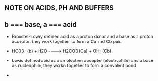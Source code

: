 ## NOTE ON ACIDS, PH AND BUFFERS

## b === base, a === acid

- Bronstel-Lowry defined acid as a proton donor and a base as a proton acceptor. they work together to form a Ca and Cb pair. 
- HCO3- (b) + H2O ----> H2CO3 (Ca) + OH- (Cb)

- Lewis defined acid as a an electron acceptor (electrophile) and a base as nucleophile, they workn together to form a convalent bond 
-  